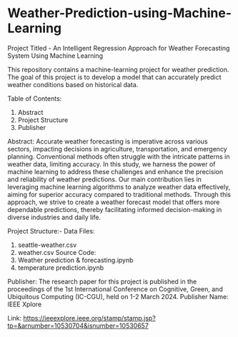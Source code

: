 # Weather-Prediction-using-Machine-Learning
Project Titled - An Intelligent Regression Approach for Weather Forecasting System Using Machine Learning

This repository contains a machine-learning project for weather prediction. The goal of this project is to develop a model that can accurately predict weather conditions based on historical data.

Table of Contents:
1. Abstract
2. Project Structure
3. Publisher

Abstract: Accurate weather forecasting is imperative across various sectors, impacting decisions in agriculture, transportation, and emergency planning. Conventional methods often struggle with the intricate patterns in weather data, limiting accuracy. In this study, we harness the power of machine learning to address these challenges and enhance the precision and reliability of weather predictions. Our main contribution lies in leveraging machine learning algorithms to analyze weather data effectively, aiming for superior accuracy compared to traditional methods. Through this approach, we strive to create a weather forecast model that offers more dependable predictions, thereby facilitating informed decision-making in diverse industries and daily life.

Project Structure:-
Data Files:
1. seattle-weather.csv
2. weather.csv
Source Code:
1. Weather prediction & forecasting.ipynb
2. temperature prediction.ipynb

Publisher:
The research paper for this project is published in the proceedings of the 1st International Conference on Cognitive, Green, and Ubiquitous Computing (IC-CGU), held on 1-2 March 2024.
Publisher Name: IEEE Xplore

Link: https://ieeexplore.ieee.org/stamp/stamp.jsp?tp=&arnumber=10530704&isnumber=10530657
